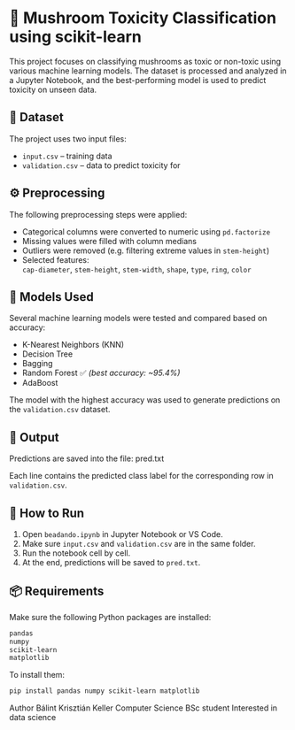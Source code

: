 # 🍄 Mushroom Toxicity Classification using scikit-learn

This project focuses on classifying mushrooms as toxic or non-toxic using various machine learning models. The dataset is processed and analyzed in a Jupyter Notebook, and the best-performing model is used to predict toxicity on unseen data.

## 📁 Dataset

The project uses two input files:

- `input.csv` – training data
- `validation.csv` – data to predict toxicity for

## ⚙️ Preprocessing

The following preprocessing steps were applied:

- Categorical columns were converted to numeric using `pd.factorize`
- Missing values were filled with column medians
- Outliers were removed (e.g. filtering extreme values in `stem-height`)
- Selected features:  
  `cap-diameter`, `stem-height`, `stem-width`, `shape`, `type`, `ring`, `color`

## 🤖 Models Used

Several machine learning models were tested and compared based on accuracy:

- K-Nearest Neighbors (KNN)
- Decision Tree
- Bagging
- Random Forest ✅ *(best accuracy: ~95.4%)*
- AdaBoost

The model with the highest accuracy was used to generate predictions on the `validation.csv` dataset.

## 📄 Output

Predictions are saved into the file: pred.txt

Each line contains the predicted class label for the corresponding row in `validation.csv`.

## 🧪 How to Run

1. Open `beadando.ipynb` in Jupyter Notebook or VS Code.
2. Make sure `input.csv` and `validation.csv` are in the same folder.
3. Run the notebook cell by cell.
4. At the end, predictions will be saved to `pred.txt`.

## 📦 Requirements

Make sure the following Python packages are installed:

```bash
pandas
numpy
scikit-learn
matplotlib
```

To install them: 
```bash
pip install pandas numpy scikit-learn matplotlib
```

Author
Bálint Krisztián Keller
Computer Science BSc student
Interested in data science
